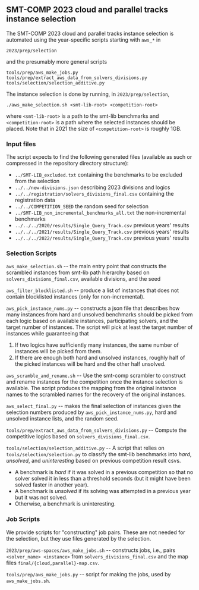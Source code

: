 ## SMT-COMP 2023 cloud and parallel tracks instance selection

The SMT-COMP 2023 cloud and parallel tracks instance selection is
automated using the year-specific scripts starting with `aws_*` in 
```
2023/prep/selection
```
and the presumably more general scripts
```
tools/prep/aws_make_jobs.py
tools/prep/extract_aws_data_from_solvers_divisions.py
tools/selection/selection_additive.py
```

The instance selection is done by running, in `2023/prep/selection`,

```
./aws_make_selection.sh <smt-lib-root> <competition-root>
```

where `<smt-lib-root>` is a path to the smt-lib benchmarks and
`<competition-root>` is a path where the selected instances should be
placed.  Note that in 2021 the size of `<competition-root>` is roughly
1GB.

### Input files

The script expects to find the following generated files (available as
such or compressed in the repository directory structure):
 - `../SMT-LIB_excluded.txt` containing the benchmarks to be excluded
   from the selection
 - `../../new-divisions.json` describing 2023 divisions and
   logics
 - `../../registration/solvers_divisions_final.csv` containing the
   registration data
 - `../../COMPETITION_SEED` the random seed for selection
 - `../SMT-LIB_non_incremental_benchmarks_all.txt` the non-incremental
   benchmarks
 - `../../../2020/results/Single_Query_Track.csv` previous years' results
 - `../../../2021/results/Single_Query_Track.csv` previous years'
   results
 - `../../../2022/results/Single_Query_Track.csv` previous years'
   results

### Selection Scripts

`aws_make_selection.sh` -- the main entry point that constructs the
scrambled instances from smt-lib path hierarchy based on
`solvers_divisions_final.csv`, available divisions, and the seed

`aws_filter_blocklisted.sh` -- produce a list of instances that does not
contain blocklisted instances (only for non-incremental).

`aws_pick_instance_nums.py` -- constructs a json file that describes how
many instances from hard and unsolved benchmarks should be picked from
each logic based on available instances, participating solvers, and the
target number of instances.  The script will pick at least the
target number of instances while guaranteeing that 
1. If two logics have sufficiently many instances, the same number of
   instances will be picked from them.
2. If there are enough both hard and unsolved instances, roughly half of the
   picked instances will be hard and the other half unsolved.

`aws_scramble_and_rename.sh` -- Use the smt-comp scrambler to construct
and rename instances for the competition once the instance selection is
available.  The script produces the mapping from the original instance
names to the scrambled names for the recovery of the original instances.

`aws_select_final.py` -- makes the final selection of instances
given the selection numbers produced by `aws_pick_instance_nums.py`,
hard and unsolved instance lists, and the random seed.

`tools/prep/extract_aws_data_from_solvers_divisions.py` -- Compute the
competitive logics based on `solvers_divisions_final.csv`.

`tools/selection/selection_additive.py` -- A script that relies on
`tools/selection/selection.py` to classify the smt-lib benchmarks into
*hard*, *unsolved*, and *uninteresting* based on previous competition
result csvs.
 - A benchmark is *hard* if it was solved in a previous competition so
   that no solver solved it in less than a threshold seconds (but it
   might have been solved faster in another year).
 - A benchmark is *unsolved* if its solving was attempted in a previous
   year but it was not solved.
 - Otherwise, a benchmark is uninteresting.

### Job Scripts

We provide scripts for "constructing" job pairs.  These are not needed
for the selection, but they use files generated by the selection.

`2023/prep/aws-spaces/aws_make_jobs.sh` -- constructs jobs, i.e., pairs
`<solver_name> <instance>` from `solvers_divisions_final.csv` and the
map files `final/{cloud,parallel}-map.csv`.

`tools/prep/aws_make_jobs.py` -- script for making the jobs, used by
`aws_make_jobs.sh`.

